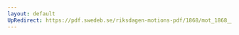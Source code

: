```yaml
---
layout: default
UpRedirect: https://pdf.swedeb.se/riksdagen-motions-pdf/1868/mot_1868__fk__00077/mot_1868__fk__00077_001.pdf
---
```

